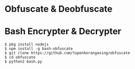 # Obfuscate & Deobfuscate
# Bash Encrypter & Decrypter
```
$ pkg install nodejs
$ npm install -g bash-obfuscate
$ git clone https://github.com/topenkorangasing/obfuscate
$ cd obfuscate
$ python2 bash.py
```
